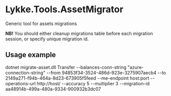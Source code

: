 # Lykke.Tools.AssetMigrator
Generic tool for assets migrations

**NB!** You should either cleanup migrations table before each migration session, or specify unique migration id.

## Usage example

dotnet migrate-asset.dll Transfer --balances-conn-string "azure-connection-string" --from 94853f34-3524-486d-923e-3275907aecb4 --to 2149a271-f94b-464a-8d23-673905f5feed --me-endpoint host:port --operations-url http://host/ --accuracy 5 --multiplier 3 --migration-id aa48914b-499a-480a-9334-900932b3dc07
